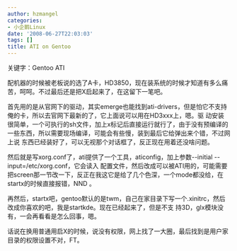 ```yaml
---
author: hzmangel
categories:
- 小企鹅Linux
date: '2008-06-27T22:03:03'
tags: []
title: ATI on Gentoo
---
```

关键字：Gentoo ATI

配机器的时候被老板说的选了A卡，HD3850，现在装系统的时候才知道有多么痛苦，呵呵。不过最后还是把X启起来了，在这留下一笔吧。

首先用的是从官网下的驱动，其实emerge也能找到ati-drivers，但是怕它不支持俺的卡，所以去官网下最新的了，它上面说可以用在HD3xxx上，嗯。驱
动安装很简单，一个可执行的sh文件，加上x标记后直接运行就行了，由于没有预编译的一些东西，所以需要现场编译，可能会有些慢，装到最后它给弹出来个错，不过网上说
东西已经装好了，可以无视那个对话框了，反正现在用着还没啥问题。

然后就是写xorg.conf了，ati提供了一个工具，aticonfig，加上参数--initial --input=/etc/xorg.conf，它会读入
配置文件，然后改成可以被ATI用的，可能需要把screen那一节改一下，反正在我这它是给了几个色深，一个mode都没给，在startx的时候直接报错，NND
。

再然后，startx吧，gentoo默认的是twm，自己在家目录下写一个.xinitrc，然后改成你喜欢的吧，我是startkde。现在已经起来了，但是不支
持3D，glx模块没有，一会再看看是怎么回事，嗯。

话说在换用普通用启X的时候，说没有权限，网上找了一大圈，最后找到是用户家目录的权限设置不对，FT。